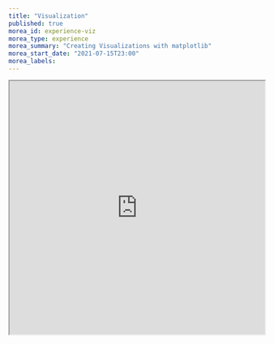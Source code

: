 ```yaml
---
title: "Visualization"
published: true
morea_id: experience-viz
morea_type: experience
morea_summary: "Creating Visualizations with matplotlib"
morea_start_date: "2021-07-15T23:00"
morea_labels:
---
```


<iframe style="width: 100%; height: 500px;" src="https://docs.google.com/document/d/1bLLINue6hD4dWHQPv-ZUAmKWTL_ChtrXTrtqckxd2NM/edit?usp=sharing&ouid=111266444389082827702&rtpof=true&sd=true">

